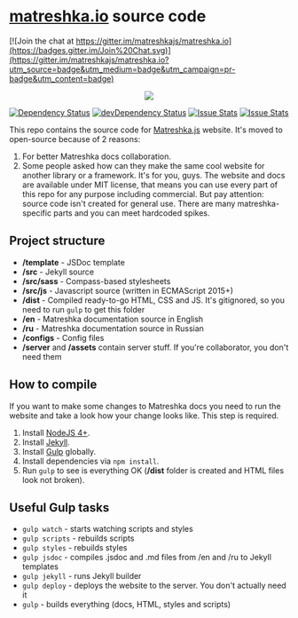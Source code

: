 # [matreshka.io](http://matreshka.io) source code

[![Join the chat at https://gitter.im/matreshkajs/matreshka.io](https://badges.gitter.im/Join%20Chat.svg)](https://gitter.im/matreshkajs/matreshka.io?utm_source=badge&utm_medium=badge&utm_campaign=pr-badge&utm_content=badge)

<p align="center"><img src="http://i.imgur.com/42Lyr6F.png"></p>

[![Dependency Status](https://david-dm.org/matreshkajs/matreshka.io.svg)](https://david-dm.org/matreshkajs/matreshka.io) [![devDependency Status](https://david-dm.org/matreshkajs/matreshka.io/dev-status.svg)](https://david-dm.org/matreshkajs/matreshka.io#info=devDependencies) [![Issue Stats](http://issuestats.com/github/matreshkajs/matreshka.io/badge/pr)](http://issuestats.com/github/matreshkajs/matreshka.io) [![Issue Stats](http://issuestats.com/github/matreshkajs/matreshka.io/badge/issue)](http://issuestats.com/github/matreshkajs/matreshka.io)

This repo contains the source code for [Matreshka.js](https://github.com/matreshkajs/matreshka) website. It's moved to open-source because of 2 reasons:

1. For better Matreshka docs collaboration.
2. Some people asked how can they make the same cool website for another library or a framework. It's for you, guys. The website and docs are available under MIT license, that means you can use every part of this repo for any purpose including commercial. But pay attention: source code isn't created for general use. There are many matreshka-specific parts and you can meet hardcoded spikes.

## Project structure

- **/template** - JSDoc template
- **/src** - Jekyll source
- **/src/sass** - Compass-based stylesheets
- **/src/js** - Javascript source (written in ECMAScript 2015+)
- **/dist** - Compiled ready-to-go HTML, CSS and JS. It's gitignored, so you need to run ``gulp`` to get this folder
- **/en** - Matreshka documentation source in English
- **/ru** - Matreshka documentation source in Russian
- **/configs** - Config files
- **/server** and **/assets** contain server stuff. If you're collaborator, you don't need them

## How to compile

If you want to make some changes to Matreshka docs you need to run the website and take a look how your change looks like. This step is required.

1. Install [NodeJS 4+](https://nodejs.org/).
2. Install [Jekyll](https://jekyllrb.com/).
3. Install [Gulp](http://gulpjs.com/) globally.
4. Install dependencies via ``npm install``.
5. Run ``gulp`` to see is everything OK (**/dist** folder is created and HTML files look not broken).

## Useful Gulp tasks

- ``gulp watch`` - starts watching scripts and styles
- ``gulp scripts`` - rebuilds scripts
- ``gulp styles`` - rebuilds styles
- ``gulp jsdoc`` - compiles .jsdoc and .md files from /en and /ru to Jekyll templates
- ``gulp jekyll`` - runs Jekyll builder
- ``gulp deploy`` - deploys the website to the server. You don't actually need it
- ``gulp`` - builds everything (docs, HTML, styles and scripts)
